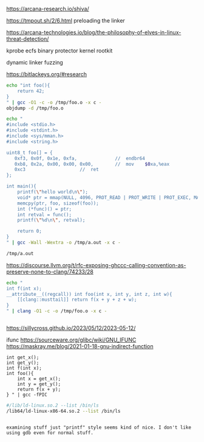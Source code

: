
<https://arcana-research.io/shiva/>

<https://tmpout.sh/2/6.html> preloading the linker

<https://arcana-technologies.io/blog/the-philosophy-of-elves-in-linux-threat-detection/>

kprobe
ecfs
binary protector
kernel rootkit

dynamic linker fuzzing

<https://bitlackeys.org/#research>

```bash
echo "int foo(){
    return 42;
}
" | gcc -O1 -c -o /tmp/foo.o -x c -
objdump -d /tmp/foo.o
```

```bash
echo "
#include <stdio.h>
#include <stdint.h>
#include <sys/mman.h>
#include <string.h>

uint8_t foo[] = {
   0xf3, 0x0f, 0x1e, 0xfa,              //  endbr64 
   0xb8, 0x2a, 0x00, 0x00, 0x00,        //  mov    $0xa,%eax
   0xc3                    //  ret    
};

int main(){
    printf(\"hello world\n\");
    void* ptr = mmap(NULL, 4096, PROT_READ | PROT_WRITE | PROT_EXEC, MAP_PRIVATE | MAP_ANONYMOUS, -1, 0);
    memcpy(ptr, foo, sizeof(foo));
    int (*func)() = ptr;
    int retval = func();
    printf(\"%d\n\", retval);

    return 0;
}
" | gcc -Wall -Wextra -o /tmp/a.out -x c -

/tmp/a.out
```

<https://discourse.llvm.org/t/rfc-exposing-ghccc-calling-convention-as-preserve-none-to-clang/74233/28>

```bash
echo "
int f(int x);
__attribute__((regcall)) int foo(int x, int y, int z, int w){
    [[clang::musttail]] return f(x + y + z + w);
}
" | clang -O1 -c -o /tmp/foo.o -x c -



```

<https://sillycross.github.io/2023/05/12/2023-05-12/>

ifunc <https://sourceware.org/glibc/wiki/GNU_IFUNC>
<https://maskray.me/blog/2021-01-18-gnu-indirect-function>

```
int get_x();
int get_y();
int f(int x);
int foo(){
    int x = get_x();
    int y = get_y();
    return f(x + y);
} " | gcc -fPIC 

```

```bash
#/lib/ld-linux.so.2 --list /bin/ls
/lib64/ld-linux-x86-64.so.2 --list /bin/ls
```

```

examining stuff just "printf" style seems kind of nice. I don't like using gdb even for normal stuff.
